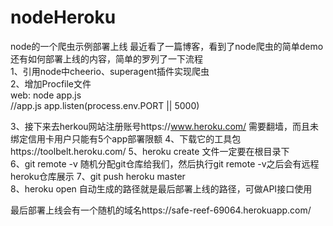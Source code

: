 # nodeHeroku
node的一个爬虫示例部署上线
最近看了一篇博客，看到了node爬虫的简单demo还有如何部署上线的内容，简单的罗列了一下流程  
1、引用node中cheerio、superagent插件实现爬虫  
2、增加Procfile文件   
web: node app.js  
//app.js
app.listen(process.env.PORT || 5000)  

3、接下来去herkou网站注册账号https://www.heroku.com/ 需要翻墙，而且未绑定信用卡用户只能有5个app部署限额
4、下载它的工具包https://toolbelt.heroku.com/
5、heroku create 文件一定要在根目录下  
6、git remote -v 随机分配git仓库给我们，然后执行git remote -v之后会有远程heroku仓库展示
7、git push heroku master  
8、heroku open 自动生成的路径就是最后部署上线的路径，可做API接口使用

最后部署上线会有一个随机的域名https://safe-reef-69064.herokuapp.com/

